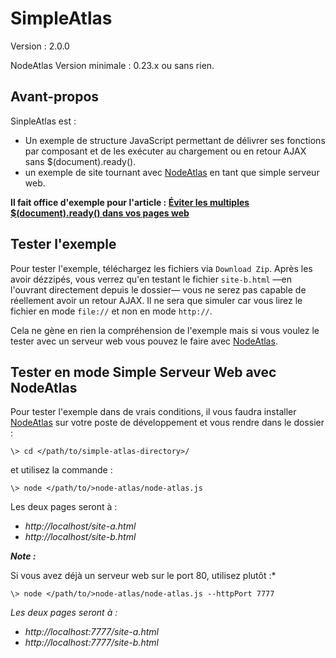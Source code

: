 # SimpleAtlas #

Version : 2.0.0

NodeAtlas Version minimale : 0.23.x ou  sans rien.



## Avant-propos ##

SinpleAtlas est :
- Un exemple de structure JavaScript permettant de délivrer ses fonctions par composant et de les exécuter au chargement ou en retour AJAX sans $(document).ready().
- un exemple de site tournant avec [NodeAtlas](http://haeresis.github.io/NodeAtlas/) en tant que simple serveur web.

**Il fait office d'exemple pour l'article : [Éviter les multiples $(document).ready() dans vos pages web](http://blog.lesieur.name/eviter-les-multiples-jquery-document-ready-dans-vos-pages-web/)**



## Tester l'exemple ##

Pour tester l'exemple, téléchargez les fichiers via `Download Zip`. Après les avoir dézzipés, vous verrez qu'en testant le fichier `site-b.html` —en l'ouvrant directement depuis le dossier— vous ne serez pas capable de réellement avoir un retour AJAX. Il ne sera que simuler car vous lirez le fichier en mode `file://` et non en mode `http://`.

Cela ne gène en rien la compréhension de l'exemple mais si vous voulez le tester avec un serveur web vous pouvez le faire avec [NodeAtlas](http://haeresis.github.io/NodeAtlas/).



## Tester en mode Simple Serveur Web avec NodeAtlas ##

Pour tester l'exemple dans de vrais conditions, il vous faudra installer [NodeAtlas](http://haeresis.github.io/NodeAtlas/) sur votre poste de développement et vous rendre dans le dossier :

```
\> cd </path/to/simple-atlas-directory>/
```

et utilisez la commande :

```
\> node </path/to/>node-atlas/node-atlas.js
```

Les deux pages seront à :

- *http://localhost/site-a.html*
- *http://localhost/site-b.html*

__*Note :*__

Si vous avez déjà un serveur web sur le port 80, utilisez plutôt :*

```
\> node </path/to/>node-atlas/node-atlas.js --httpPort 7777
```

*Les deux pages seront à :*

- *http://localhost:7777/site-a.html*
- *http://localhost:7777/site-b.html*